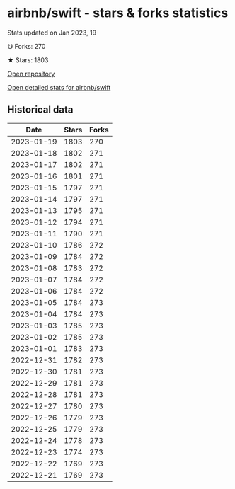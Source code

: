 # airbnb/swift - stars & forks statistics

Stats updated on Jan 2023, 19

☋ Forks: 270

★ Stars: 1803

[Open repository](https://github.com/airbnb/swift)

[Open detailed stats for airbnb/swift](https://reviewgithub.com/rep/airbnb/swift)

## Historical data
| Date | Stars | Forks |
|------|-------|-------|
| 2023-01-19 | 1803 | 270 | 
| 2023-01-18 | 1802 | 271 | 
| 2023-01-17 | 1802 | 271 | 
| 2023-01-16 | 1801 | 271 | 
| 2023-01-15 | 1797 | 271 | 
| 2023-01-14 | 1797 | 271 | 
| 2023-01-13 | 1795 | 271 | 
| 2023-01-12 | 1794 | 271 | 
| 2023-01-11 | 1790 | 271 | 
| 2023-01-10 | 1786 | 272 | 
| 2023-01-09 | 1784 | 272 | 
| 2023-01-08 | 1783 | 272 | 
| 2023-01-07 | 1784 | 272 | 
| 2023-01-06 | 1784 | 272 | 
| 2023-01-05 | 1784 | 273 | 
| 2023-01-04 | 1784 | 273 | 
| 2023-01-03 | 1785 | 273 | 
| 2023-01-02 | 1785 | 273 | 
| 2023-01-01 | 1783 | 273 | 
| 2022-12-31 | 1782 | 273 | 
| 2022-12-30 | 1781 | 273 | 
| 2022-12-29 | 1781 | 273 | 
| 2022-12-28 | 1781 | 273 | 
| 2022-12-27 | 1780 | 273 | 
| 2022-12-26 | 1779 | 273 | 
| 2022-12-25 | 1779 | 273 | 
| 2022-12-24 | 1778 | 273 | 
| 2022-12-23 | 1774 | 273 | 
| 2022-12-22 | 1769 | 273 | 
| 2022-12-21 | 1769 | 273 | 

